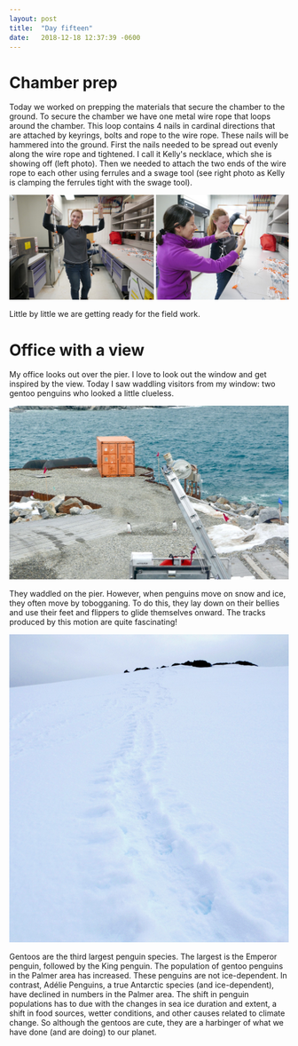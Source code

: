 ```yaml
---
layout: post
title:  "Day fifteen"
date:   2018-12-18 12:37:39 -0600
---
```


# Chamber prep
Today we worked on prepping the materials that secure the chamber to the ground. To secure the chamber we have one metal wire rope that loops around the chamber. This loop contains 4 nails in cardinal directions that are attached by keyrings, bolts and rope to the wire rope. These nails will be hammered into the ground. First the nails needed to be spread out evenly along the wire rope and tightened. I call it Kelly's necklace, which she is showing off (left photo). Then we needed to attach the two ends of the wire rope to each other using ferrules and a swage tool (see right photo as Kelly is clamping the ferrules tight with the swage tool). 

![Items to secure the chambers](/assets/blog_photos/181218/181218labwork.jpg)

Little by little we are getting ready for the field work. 

# Office with a view
My office looks out over the pier. I love to look out the window and get inspired by the view. Today I saw waddling visitors from my window: two gentoo penguins who looked a little clueless. 

![Gentoos by pier](/assets/blog_photos/181218/p1060540.jpg)

They waddled on the pier. However, when penguins move on snow and ice, they often move by tobogganing. To do this, they lay down on their bellies and use their feet and flippers to glide themselves onward. The tracks produced by this motion are quite fascinating!

![Tobogganing tracks from Amsler Island](/assets/blog_photos/181218/p1060387.jpg)

Gentoos are the third largest penguin species. The largest is the Emperor penguin, followed by the King penguin. The population of gentoo penguins in the Palmer area has increased. These penguins are not ice-dependent. In contrast, Adélie Penguins, a true Antarctic species (and ice-dependent), have declined in numbers in the Palmer area. The shift in penguin populations has to due with the changes in sea ice duration and extent, a shift in food sources, wetter conditions, and other causes related to climate change. So although the gentoos are cute, they are a harbinger of what we have done (and are doing) to our planet.
